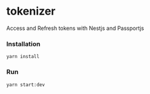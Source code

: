 # tokenizer

Access and Refresh tokens with Nestjs and Passportjs

### Installation

```
yarn install
```

### Run

```
yarn start:dev
```
